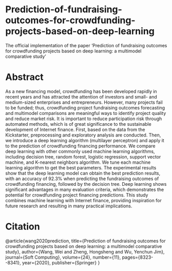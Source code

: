 # Prediction-of-fundraising-outcomes-for-crowdfunding-projects-based-on-deep-learning
The official implementation of the paper ‘Prediction of fundraising outcomes for crowdfunding projects based on deep learning: a multimodel comparative study’
# Abstract
As a new financing model, crowdfunding has been developed rapidly in recent years and has attracted the attention of investors and small- and medium-sized enterprises and entrepreneurs. However, many projects fail to be funded; thus, crowdfunding project fundraising outcomes forecasting and multimodel comparisons are meaningful ways to identify project quality and reduce market risk. It is important to reduce participation risk through automated methods, which is of great significance to the sustainable development of Internet finance. First, based on the data from the Kickstarter, preprocessing and exploratory analysis are conducted. Then, we introduce a deep learning algorithm (multilayer perceptron) and apply it to the prediction of crowdfunding financing performance. We compare deep learning with other commonly used machine learning algorithms, including decision tree, random forest, logistic regression, support vector machine, and K-nearest neighbors algorithm. We tune each machine learning algorithm to get the best parameters. The experimental results show that the deep learning model can obtain the best prediction results, with an accuracy of 92.3% when predicting the fundraising outcomes of crowdfunding financing, followed by the decision tree. Deep learning shows significant advantages in many evaluation criteria, which demonstrates the potential for crowdfunding project financing  predictions. This study combines machine learning with Internet finance, providing inspiration for future research and resulting in many practical implications.
# Citation
@article{wang2020prediction,
  title={Prediction of fundraising outcomes for crowdfunding projects based on deep learning: a multimodel comparative study},
  author={Wang, Wei and Zheng, Hongsheng and Wu, Yenchun Jim},
  journal={Soft Computing},
  volume={24},
  number={11},
  pages={8323--8341},
  year={2020},
  publisher={Springer}
}
